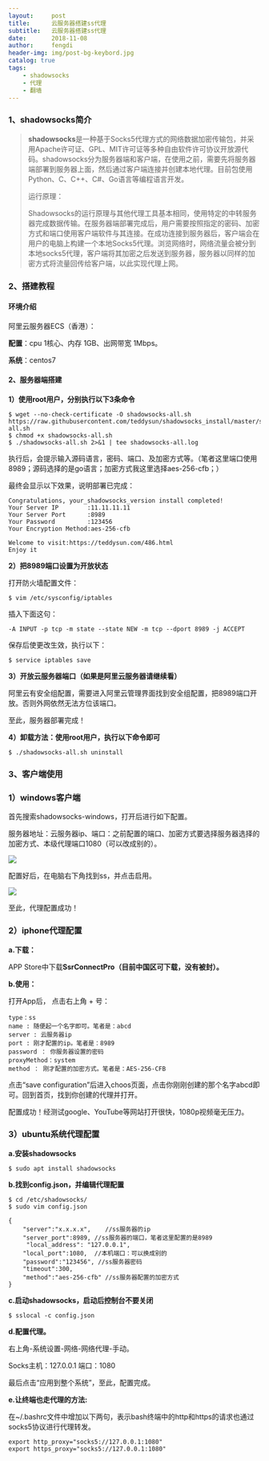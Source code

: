 ```yaml
---
layout:     post
title:      云服务器搭建ss代理
subtitle:   云服务器搭建ss代理
date:       2018-11-08
author:     fengdi
header-img: img/post-bg-keybord.jpg
catalog: true
tags:
    - shadowsocks
    - 代理
    - 翻墙
---
```


### 1、shadowsocks简介

>**shadowsocks**是一种基于Socks5代理方式的网络数据加密传输包，并采用Apache许可证、GPL、MIT许可证等多种自由软件许可协议开放源代码。shadowsocks分为服务器端和客户端，在使用之前，需要先将服务器端部署到服务器上面，然后通过客户端连接并创建本地代理。目前包使用Python、C、C++、C#、Go语言等编程语言开发。
>
>运行原理：
>
>Shadowsocks的运行原理与其他代理工具基本相同，使用特定的中转服务器完成数据传输。在服务器端部署完成后，用户需要按照指定的密码、加密方式和端口使用客户端软件与其连接。在成功连接到服务器后，客户端会在用户的电脑上构建一个本地Socks5代理。浏览网络时，网络流量会被分到本地socks5代理，客户端将其加密之后发送到服务器，服务器以同样的加密方式将流量回传给客户端，以此实现代理上网。

### 2、搭建教程

#### 环境介绍

阿里云服务器ECS（香港）：

**配置**：cpu 1核心、内存 1GB、出网带宽 1Mbps。

**系统**：centos7

#### 2、服务器端搭建

**1）使用root用户，分别执行以下3条命令**

```
$ wget --no-check-certificate -O shadowsocks-all.sh https://raw.githubusercontent.com/teddysun/shadowsocks_install/master/shadowsocks-all.sh
$ chmod +x shadowsocks-all.sh
$ ./shadowsocks-all.sh 2>&1 | tee shadowsocks-all.log
```

执行后，会提示输入源码语言，密码、端口、及加密方式等。（笔者这里端口使用8989；源码选择的是go语言；加密方式我这里选择aes-256-cfb；）

最终会显示以下效果，说明部署已完成：

```
Congratulations, your_shadowsocks_version install completed!
Your Server IP        :11.11.11.11
Your Server Port      :8989
Your Password         :123456
Your Encryption Method:aes-256-cfb

Welcome to visit:https://teddysun.com/486.html
Enjoy it
```

**2）把8989端口设置为开放状态**

打开防火墙配置文件：

```
$ vim /etc/sysconfig/iptables
```

插入下面这句：

```
-A INPUT -p tcp -m state --state NEW -m tcp --dport 8989 -j ACCEPT
```

保存后使更改生效，执行以下：

```
$ service iptables save
```

**3）开放云服务器端口（如果是阿里云服务器请继续看）**

阿里云有安全组配置，需要进入阿里云管理界面找到安全组配置，把8989端口开放。否则外网依然无法方位该端口。

至此，服务器部署完成！

**4）卸载方法：使用root用户，执行以下命令即可**

```
$ ./shadowsocks-all.sh uninstall
```

### 3、客户端使用

### **1）windows客户端**

首先搜索shadowsocks-windows，打开后进行如下配置。

服务器地址：云服务器ip、端口：之前配置的端口、加密方式要选择服务器选择的加密方式、本级代理端口1080（可以改成别的）。

![](https://images2017.cnblogs.com/blog/1220516/201708/1220516-20170825160647980-1303832939.png)

配置好后，在电脑右下角找到ss，并点击启用。

![](https://images2017.cnblogs.com/blog/1220516/201708/1220516-20170825160839433-1728339455.png)

至此，代理配置成功！

### 2）iphone代理配置

**a.下载：**

APP Store中下载**SsrConnectPro（**目前中国区可下载，没有被封**）。**

**b.使用：**

打开App后， 点击右上角 + 号：

```
type：ss
name : 随便起一个名字即可。笔者是：abcd
server : 云服务器ip
port : 刚才配置的ip。笔者是：8989
password ： 你服务器设置的密码
proxyMethod：system
method ： 刚才配置的加密方式。笔者是：AES-256-CFB
```

点击“save configuration”后进入choos页面，点击你刚刚创建的那个名字abcd即可。回到首页，找到你创建的代理并打开。

配置成功！经测试google、YouTube等网站打开很快，1080p视频毫无压力。

### 3）ubuntu系统代理配置

**a.安装shadowsocks**

```
$ sudo apt install shadowsocks
```

**b.找到config.json，并编辑代理配置**

```
$ cd /etc/shadowsocks/
$ sudo vim config.json
```

```
{
    "server":"x.x.x.x",    //ss服务器的ip
    "server_port":8989, //ss服务器的端口，笔者这里配置的是8989
     "local_address": "127.0.0.1",
    "local_port":1080,  //本机端口：可以换成别的
    "password":"123456", //ss服务器密码
    "timeout":300,
    "method":"aes-256-cfb" //ss服务器配置的加密方式
}
```

**c.启动shadowsocks，启动后控制台不要关闭**

```
$ sslocal -c config.json
```

**d.配置代理。**

右上角-系统设置-网络-网络代理-手动。

Socks主机：127.0.0.1    端口：1080

最后点击“应用到整个系统”，至此，配置完成。

**e.让终端也走代理的方法:**

在~/.bashrc文件中增加以下两句，表示bash终端中的http和https的请求也通过socks5协议进行代理转发。

```
export http_proxy="socks5://127.0.0.1:1080"
export https_proxy="socks5://127.0.0.1:1080"
```
